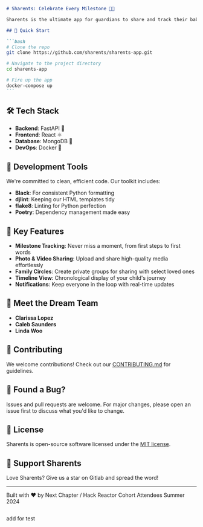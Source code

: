 ````markdown
# Sharents: Celebrate Every Milestone 🎉👶

Sharents is the ultimate app for guardians to share and track their baby's precious moments with family and friends. Our platform brings loved ones together, no matter the distance, to witness and celebrate a child's growth from their early years and beyond.

## 🚀 Quick Start

```bash
# Clone the repo
git clone https://github.com/sharents/sharents-app.git

# Navigate to the project directory
cd sharents-app

# Fire up the app
docker-compose up
```
````

## 🛠 Tech Stack

- **Backend**: FastAPI 🚀
- **Frontend**: React ⚛️
- **Database**: MongoDB 🍃
- **DevOps**: Docker 🐳

## 🧰 Development Tools

We're committed to clean, efficient code. Our toolkit includes:

- **Black**: For consistent Python formatting
- **djlint**: Keeping our HTML templates tidy
- **flake8**: Linting for Python perfection
- **Poetry**: Dependency management made easy

## 🌟 Key Features

- **Milestone Tracking**: Never miss a moment, from first steps to first words
- **Photo & Video Sharing**: Upload and share high-quality media effortlessly
- **Family Circles**: Create private groups for sharing with select loved ones
- **Timeline View**: Chronological display of your child's journey
- **Notifications**: Keep everyone in the loop with real-time updates

## 👀 Meet the Dream Team

- **Clarissa Lopez**
- **Caleb Saunders**
- **Linda Woo**

## 🤝 Contributing

We welcome contributions! Check out our [CONTRIBUTING.md](CONTRIBUTING.md) for guidelines.

## 🐛 Found a Bug?

Issues and pull requests are welcome. For major changes, please open an issue first to discuss what you'd like to change.

## 📜 License

Sharents is open-source software licensed under the [MIT license](LICENSE.md).

## 💖 Support Sharents

Love Sharents? Give us a star on Gitlab and spread the word!

---

Built with ❤️ by Next Chapter / Hack Reactor Cohort Attendees Summer 2024

```

```

add for test

